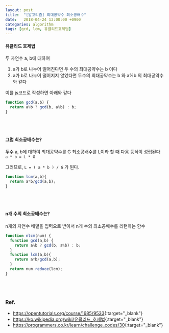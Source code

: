 ```yaml
---
layout: post
title:  "[알고리즘] 최대공약수 최소공배수"
date:   2018-04-24 13:00:00 +0900
categories: algorithm
tags: [gcd, lcm, 유클리드호제법]
---
```


#### 유클리드 호제법
두 자연수 a, b에 대하여
1. a가 b로 나누어 떨어진다면 두 수의 최대공약수는 b 이다
2. a가 b로 나누어 떨어지지 않았다면 두수의 최대공약수는 b 와 a%b 의 최대공약수와 같다


이를 js코드로 작성하면 아래와 같다
```js
function gcd(a,b) {
  return a%b ? gcd(b, a%b) : b;
}
```

<br>
<br>


#### 그럼 최소공배수는?
두수 a, b에 대하여 최대공약수를 G 최소공배수를 L이라 할 때 다음 등식이 성립된다  
`a * b = L * G`

그러므로, `L = ( a * b ) / G` 가 된다.
```js
function lcm(a,b){
  return a*b/gcd(a,b);
}
```

<br>
<br>


#### n개 수의 최소공배수는?
n개의 자연수 배열을 입력으로 받아서 n개 수의 최소공배수를 리턴하는 함수
```js
function nlcm(num) {
  function gcd(a,b) {
    return a%b ? gcd(b, a%b) : b;
  }
  function lcm(a,b){
    return a*b/gcd(a,b);
  }
  return num.reduce(lcm);
}
```

<br>
<br>


### Ref.
* <https://opentutorials.org/course/1685/9533>{:target="_blank"}
* <https://ko.wikipedia.org/wiki/유클리드_호제법>{:target="_blank"}
* <https://programmers.co.kr/learn/challenge_codes/30>{:target="_blank"}
